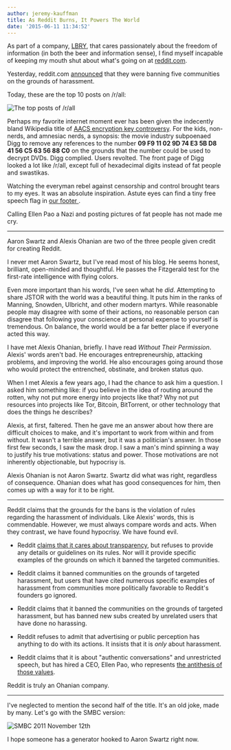 ```yaml
---
author: jeremy-kauffman
title: As Reddit Burns, It Powers The World
date: '2015-06-11 11:34:52'
---
```


As part of a company, [LBRY](https://lbry.com), that cares passionately about the freedom of information (in both the beer and information sense), I find myself incapable of keeping my mouth shut about what's going on at [reddit.com](http://reddit.com).

Yesterday, reddit.com [announced](https://www.reddit.com/r/announcements/comments/39bpam/removing_harassing_subreddits) that they were banning five communities on the grounds of harassment.

Today, these are the top 10 posts on /r/all:

![The top posts of /r/all](https://spee.ch/@move:b/RhFZDgs.png)

Perhaps my favorite internet moment ever has been given the indecently bland Wikipedia title of [AACS encryption key controversy](http://en.wikipedia.org/wiki/AACS_encryption_key_controversy). For the kids, non-nerds, and amnesiac nerds, a synopsis: the movie industry subpoenaed Digg to remove any references to the number **09 F9 11 02 9D 74 E3 5B D8 41 56 C5 63 56 88 C0** on the grounds that the number could be used to decrypt DVDs. Digg complied. Users revolted. The front page of Digg looked a lot like /r/all, except full of hexadecimal digits instead of fat people and swastikas.

Watching the everyman rebel against censorship and control brought tears to my eyes. It was an absolute inspiration. Astute eyes can find a tiny free speech flag in [our footer ](https://en.wikipedia.org/wiki/Free_Speech_Flag?_ga=2.74587355.839138964.1571061658-1950115216.1569879724).

Calling Ellen Pao a Nazi and posting pictures of fat people has not made me cry.

---

Aaron Swartz and Alexis Ohanian are two of the three people given credit for creating Reddit.

I never met Aaron Swartz, but I've read most of his blog. He seems honest, brilliant, open-minded and thoughtful. He passes the Fitzgerald test for the first-rate intelligence with flying colors.

Even more important than his words, I've seen what he *did*. Attempting to share JSTOR with the world was a beautiful thing. It puts him in the ranks of Manning, Snowden, Ulbricht, and other modern martyrs. While reasonable people may disagree with some of their actions, no reasonable person can disagree that following your conscience at personal expense to yourself is tremendous. On balance, the world would be a far better place if everyone acted this way.

I have met Alexis Ohanian, briefly. I have read *Without Their Permission*. Alexis' words aren't bad. He encourages entrepreneurship, attacking problems, and improving the world. He also encourages going around those who would protect the entrenched, obstinate, and broken status quo.

When I met Alexis a few years ago, I had the chance to ask him a question. I asked him something like: if you believe in the idea of routing around the rotten, why not put more energy into projects like that? Why not put resources into projects like Tor, Bitcoin, BitTorrent, or other technology that does the things he describes?

Alexis, at first, faltered. Then he gave me an answer about how there are difficult choices to make, and it's important to work from within and from without. It wasn't a terrible answer, but it was a politician's answer. In those first few seconds, I saw the mask drop. I saw a man's mind spinning a way to justify his true motivations: status and power. Those motivations are not inherently objectionable, but hypocrisy is.

Alexis Ohanian is not Aaron Swartz. Swartz did what was right, regardless of consequence. Ohanian does what has good consequences for him, then comes up with a way for it to be right.

---

Reddit claims that the grounds for the bans is the violation of rules regarding the harassment of individuals. Like Alexis' words, this is commendable. However, we must always compare words and acts. When they contrast, we have found hypocrisy. We have found evil.

* Reddit [claims that it cares about transparency](http://www.reddit.com/r/announcements/comments/35uyil/transparency_is_important_to_us_and_today_we_take), but refuses to provide any details or guidelines on its rules. Nor will it provide specific examples of the grounds on which it banned the targeted communities.

* Reddit claims it banned communities on the grounds of targeted harassment, but users that have cited numerous specific examples of harassment from communities more politically favorable to Reddit's founders go ignored.

* Reddit claims that it banned the communities on the grounds of targeted harassment, but has banned new subs created by unrelated users that have done no harassing.

* Reddit refuses to admit that advertising or public perception has anything to do with its actions. It insists that it is *only* about harassment.

* Reddit claims that it is about "authentic conversations" and unrestricted speech, but has hired a CEO, Ellen Pao, who represents [the antithesis of those values](http://fortune.com/2015/06/05/ellen-paos-appeal-is-now-about-the-money).

Reddit is truly an Ohanian company.

---

I've neglected to mention the second half of the title. It's an old joke, made by many. Let's go with the SMBC version:

![SMBC 2011 November 12th](https://spee.ch/@Memes:26/20111112.gif)

I hope someone has a generator hooked to Aaron Swartz right now.
